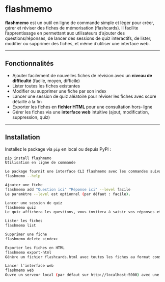 # flashmemo

**flashmemo** est un outil en ligne de commande simple et léger pour créer, gérer et réviser des fiches de mémorisation (flashcards). Il facilite l’apprentissage en permettant aux utilisateurs d’ajouter des questions/réponses, de lancer des sessions de quiz interactifs, de lister, modifier ou supprimer des fiches, et même d’utiliser une interface web.

---

## Fonctionnalités

- Ajouter facilement de nouvelles fiches de révision avec un **niveau de difficulté** (facile, moyen, difficile)  
- Lister toutes les fiches existantes  
- Modifier ou supprimer une fiche par son index  
- Lancer une session de quiz aléatoire pour réviser les fiches avec score détaillé à la fin  
- Exporter les fiches en **fichier HTML** pour une consultation hors-ligne  
- Gérer les fiches via une **interface web** intuitive (ajout, modification, suppression, quiz)

---

## Installation

Installez le package via `pip` en local ou depuis PyPI :

```bash
pip install flashmemo
Utilisation en ligne de commande

Le package fournit une interface CLI flashmemo avec les commandes suivantes :
flashmemo --help

Ajouter une fiche
flashmemo add "Question ici" "Réponse ici" --level facile
Le paramètre --level est optionnel (par défaut : facile).

Lancer une session de quiz
flashmemo quiz
Le quiz affichera les questions, vous invitera à saisir vos réponses et calculera un score final détaillé.

Lister les fiches
flashmemo list

Supprimer une fiche
flashmemo delete <index>

Exporter les fiches en HTML
flashmemo export-html
Génère un fichier flashcards.html avec toutes les fiches au format consultable dans un navigateur.

Lancer l’interface web
flashmemo web
Ouvre un serveur local (par défaut sur http://localhost:5000) avec une interface graphique pour gérer les fiches et lancer le quiz.


